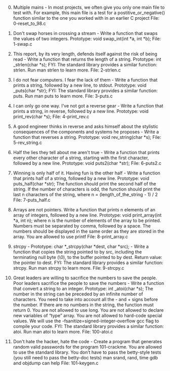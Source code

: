 0. Multiple mains - In most projects, we often give you only one main file to test with. For example, this main file is a test for a postitive_or_negative() function similar to the one you worked with in an earlier C project
File: 0-reset_to_98.c

1. Don't swap horses in crossing a stream - Write a function that swaps the values of two integers. Prototype: void swap_int(int *a, int *b);
File: 1-swap.c

2. This report, by its very length, defends itself against the risk of being read - Write a function that returns the length of a string. Prototype: int _strlen(char *s); FYI: The standard library provides a similar function: strlen. Run man strlen to learn more.
File: 2-strlen.c

3. I do not fear computers. I fear the lack of them - Write a function that prints a string, followed by a new line, to stdout. Prototype: void _puts(char *str); FYI: The standard library provides a similar function: puts. Run man puts to learn more.
File: 3-puts.c

4. I can only go one way. I've not got a reverse gear - Write a function that prints a string, in reverse, followed by a new line. Prototype: void print_rev(char *s);
File: 4-print_rev.c

5. A good engineer thinks in reverse and asks himself about the stylistic consequences of the components and systems he proposes - Write a function that reverses a string. Prototype: void rev_string(char *s);
File: 5-rev_string.c

6. Half the lies they tell about me aren't true - Write a function that prints every other character of a string, starting with the first character, followed by a new line. Prototype: void puts2(char *str);
File: 6-puts2.c

7. Winning is only half of it. Having fun is the other half - Write a function that prints half of a string, followed by a new line. Prototype: void puts_half(char *str); The function should print the second half of the string. If the number of characters is odd, the function should print the last n characters of the string, where n = (length_of_the_string - 1) / 2
File: 7-puts_half.c

8. Arrays are not pointers. Write a function that prints n elements of an array of integers, followed by a new line. Prototype: void print_array(int *a, int n); where n is the number of elements of the array to be printed. Numbers must be separated by comma, followed by a space. The numbers should be displayed in the same order as they are stored in the array. You are allowed to use printf
File: 8-print_array.c

9. strcpy - Prototype: char *_strcpy(char *dest, char *src); - Write a function that copies the string pointed to by src, including the terminating null byte (\0), to the buffer pointed to by dest. Return value: the pointer to dest. FYI: The standard library provides a similar function: strcpy. Run man strcpy to learn more.
File: 9-strcpy.c

10. Great leaders are willing to sacrifice the numbers to save the people. Poor leaders sacrifice the people to save the numbers - Write a function that convert a string to an integer. Prototype: int _atoi(char *s); The number in the string can be preceded by an infinite number of characters. You need to take into account all the - and + signs before the number. If there are no numbers in the string, the function must return 0. You are not allowed to use long. You are not allowed to declare new variables of “type” array. You are not allowed to hard-code special values. We will use the -fsanitize=signed-integer-overflow gcc flag to compile your code. FYI: The standard library provides a similar function: atoi. Run man atoi to learn more.
File: 100-atoi.c

11. Don't hate the hacker, hate the code - Create a program that generates random valid passwords for the program 101-crackme. You are allowed to use the standard library. You don’t have to pass the betty-style tests (you still need to pass the betty-doc tests) man srand, rand, time gdb and objdump can help
File: 101-keygen.c